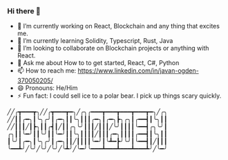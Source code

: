 ### Hi there 👋

<!--
**SimplyyJoji/SimplyyJoji** is a ✨ _special_ ✨ repository because its `README.md` (this file) appears on your GitHub profile.

Here are some ideas to get you started:

- 🔭 I’m currently working on React, Blockchain and any thing that excites me.
- 🌱 I’m currently learning Solidity, Typescript, Rust, Java
- 👯 I’m looking to collaborate on Blockchain projects or anything with React.
- 💬 Ask me about How to to get started, React, C#, Python
- 📫 How to reach me: https://www.linkedin.com/in/javan-ogden-370050205/
- 😄 Pronouns: He/Him
- ⚡ Fun fact: I could sell ice to a polar bear. I pick up things scary quickly. 
-->
- 🔭 I’m currently working on React, Blockchain and any thing that excites me.
- 🌱 I’m currently learning Solidity, Typescript, Rust, Java
- 👯 I’m looking to collaborate on Blockchain projects or anything with React.
- 💬 Ask me about How to to get started, React, C#, Python
- 📫 How to reach me: https://www.linkedin.com/in/javan-ogden-370050205/
- 😄 Pronouns: He/Him
- ⚡ Fun fact: I could sell ice to a polar bear. I pick up things scary quickly. 



╱╱╭┳━━━┳╮╱╱╭┳━━━┳━╮╱╭╮╭━━━┳━━━┳━━━┳━━━┳━╮╱╭╮
╱╱┃┃╭━╮┃╰╮╭╯┃╭━╮┃┃╰╮┃┃┃╭━╮┃╭━╮┣╮╭╮┃╭━━┫┃╰╮┃┃
╱╱┃┃┃╱┃┣╮┃┃╭┫┃╱┃┃╭╮╰╯┃┃┃╱┃┃┃╱╰╯┃┃┃┃╰━━┫╭╮╰╯┃
╭╮┃┃╰━╯┃┃╰╯┃┃╰━╯┃┃╰╮┃┃┃┃╱┃┃┃╭━╮┃┃┃┃╭━━┫┃╰╮┃┃
┃╰╯┃╭━╮┃╰╮╭╯┃╭━╮┃┃╱┃┃┃┃╰━╯┃╰┻━┣╯╰╯┃╰━━┫┃╱┃┃┃
╰━━┻╯╱╰╯╱╰╯╱╰╯╱╰┻╯╱╰━╯╰━━━┻━━━┻━━━┻━━━┻╯╱╰━╯

